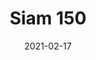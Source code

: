 ---
title: "Siam 150"
image_primary: "img/SIAM_150_Plafon.jpg"
description: "SIAM%20breaths%20a%20certain%20oriental%20air%20derived%20from%20the%20inverted%20shade.%20It%20takes%20its%20essence%20from%20MEI%20and%20offers%20a%20soft%20cascading%20light.%20These%20luminaires%20can%20be%20grouped%20in%20varying%20compositions%2C%20superposing%20shades%20partially%20one%20over%20the%20other%2C%20and%20creating%20a%20perfect%20mural%20for%20any%20space."
designer: "Joana Bover"
tags: 
  - "Bover"
  - "Indoor"
  - "Pendant"
  - "Ceiling"
  - "Indoor Lamps"
href: "https://www.bover.es/en/lamp/siam-150/"
category: "indoor-lamps"
subtitle: ""
manufacturer: "Bover"
slug: "/manufacturers/bover/indoor-lamps/joana-bover-siam-150"
date: "2021-02-17"
---